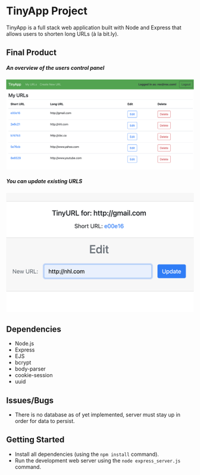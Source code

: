 # TinyApp Project

TinyApp is a full stack web application built with Node and Express that allows users to shorten long URLs (à la bit.ly).

## Final Product

##### An overview of the users control panel

!["An overview of the users control panel"](https://github.com/mrfinesse47/tinyapp/blob/master/docs/1.png?raw=true)

##### You can update existing URLS

!["You can update existing URLS"](https://github.com/mrfinesse47/tinyapp/blob/master/docs/2.png?raw=true)

## Dependencies

- Node.js
- Express
- EJS
- bcrypt
- body-parser
- cookie-session
- uuid

## Issues/Bugs

- There is no database as of yet implemented, server must stay up in order for data to persist.

## Getting Started

- Install all dependencies (using the `npm install` command).
- Run the development web server using the `node express_server.js` command.
